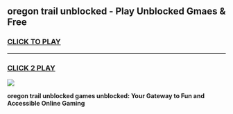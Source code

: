 
## oregon trail unblocked - Play Unblocked Gmaes & Free
<h3>
<a href="https://news.freeplayer.one?title=oregon_trail_unblocked&ref=16F">CLICK TO PLAY</a></h3>
<hr>

<h3>
<a href="https://news.freeplayer.one?title=oregon_trail_unblocked&ref=16F">CLICK 2 PLAY</a>
  
</h3>

<a href="https://news.freeplayer.one?title=oregon_trail_unblocked&ref=16F/"><img src="https://clearcache.store/games.png"></a>


**oregon trail unblocked games unblocked: Your Gateway to Fun and Accessible Online Gaming**

